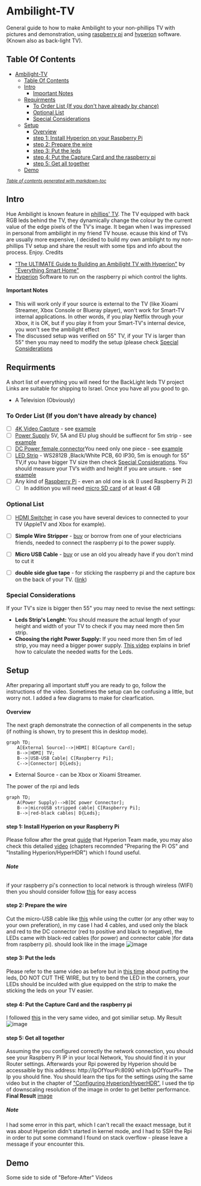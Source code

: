 # Ambilight-TV
General guide to how to make Ambilight to your non-phillips TV with pictures and demonstration, using [raspberry pi](https://www.raspberrypi.com/products/raspberry-pi-zero/) and [hyperion](https://docs.hyperion-project.org/en/user/Installation.html) software. (Known also as back-light TV).

## Table Of Contents
- [Ambilight-TV](#ambilight-tv)
  * [Table Of Contents](#table-of-contents)
  * [Intro](#intro)
      - [Important Notes](#important-notes)
  * [Requirments](#requirments)
    + [To Order List (If you don't have already by chance)](#to-order-list--if-you-don-t-have-already-by-chance-)
    + [Optional List](#optional-list)
    + [Special Considerations](#special-considerations)
  * [Setup](#setup)
      - [Overview](#overview)
      - [step 1: Install Hyperion on your Raspberry Pi](#step-1--install-hyperion-on-your-raspberry-pi)
      - [step 2: Prepare the wire](#step-2--prepare-the-wire)
      - [step 3: Put the leds](#step-3--put-the-leds)
      - [step 4: Put the Capture Card and the raspberry pi](#step-4--put-the-capture-card-and-the-raspberry-pi)
      - [step 5: Get all together](#step-5--get-all-together)
  * [Demo](#demo)

<small><i><a href='http://ecotrust-canada.github.io/markdown-toc/'>Table of contents generated with markdown-toc</a></i></small>


## Intro
Hue Ambilight is known feature in [phillips' TV](https://www.youtube.com/watch?v=aH-4HxWgk1k). The TV equipped with back RGB leds behind the TV, they dynamically change the colour by the current value of the edge pixels of the TV's image. It began when I was impressed in personal from ambilight in my friend TV house. 
ecause this kind of TVs are usually more expensive, I decided to build my own ambilight to my non-phillips TV setup and share the result with some tips and info about the process.
Enjoy. 
Credits 
- ["The ULTIMATE Guide to Building an Ambilight TV with Hyperion"](https://www.youtube.com/watch?v=J26oYlKyq7Q) by ["Everything Smart Home"](https://www.youtube.com/c/EverythingSmartHome) 
- [Hyperion](https://docs.hyperion-project.org/en/user/Installation.html) Software to run on the raspberry pi which control the lights.
#### Important Notes
 -  This will work only if your source is external to the TV (like Xioami Streamer, Xbox Console or Blueray player), won't work for Smart-TV internal applications. In other words, if you play Netflix through your Xbox, it is OK, but if you play it from your Smart-TV's internal device, you won't see the ambilight effect
 -  The discussed setup was verified on 55" TV, if your TV is larger than 55" then you may need to modify the setup (please check [Special Considerations](#special-considerations)


## Requirments
A short list of everything you will need for the BackLight leds TV project
Links are suitable for shipping to Israel. Once you have all you good to go.
- A Television (Obviously) 
### To Order List (If you don't have already by chance)
- [ ] [4K Video Capture](https://www.aliexpress.com/wholesale?catId=0&initiative_id=SB_20220911092523&origin=y&SearchText=4K+USB+3.0+Video+Capture+Card+HDMI-compatible&spm=a2g0o.detail.1000002.0) - see [example](Images/RecordingCard.png)
- [ ] [Power Supply](https://www.aliexpress.com/wholesale?catId=0&initiative_id=SB_20220911093849&SearchText=DC+5V+12V+24V+lighting+transformer+AC+110V+220V+sw&spm=a2g0o.productlist.1000002.0) 5V, 5A and EU plug should be suffiecnt for 5m strip - see [example](Images/PowerSupply.png)
- [ ] [DC Power female connector](https://www.aliexpress.com/wholesale?SearchText=5%205mm%20x%202.5mm%20dc%20power%20plug%20female)You need only one piece - see [example](Images/Power-Connector.png)
- [ ] [LED Strip](https://www.aliexpress.com/wholesale?catId=0&initiative_id=SB_20220911101259&origin=y&SearchText=DC5V+WS2812B&spm=a2g0o.detail.1000002.0) - WS2812B ,Black/White PCB, 60 IP30, 5m is enough for 55” TV,if you have bigger TV size then check [Special Considerations](#special-considerations). You should measure your TV’s width and height if you are unsure. - see [example](Images/Leds.png)
- [ ] Any kind of [Raspberry Pi](https://piitel.co.il/cats/v1-3-p-zero/?src=raspberrypi) - even an old one is ok (I used Raspberry Pi 2)
    - [ ] In addition you will need [micro SD card](https://www.aliexpress.com/wholesale?catId=0&initiative_id=SB_20220911102936&origin=y&SearchText=4GB+micro+sd+card&spm=a2g0o.detail.1000002.0) of at least 4 GB

### Optional List
- [ ] [HDMI Switcher](https://www.aliexpress.com/wholesale?catId=0&initiative_id=SB_20220911093559&SearchText=hdmi+switcher+3+to+1+remote&spm=a2g0o.productlist.1000002.0) in case you have several devices to connected to  your TV (AppleTV and Xbox for example).
- [ ] **Simple Wire Stripper** - [buy](https://www.aliexpress.com/wholesale?catId=0&initiative_id=SB_20220911155257&SearchText=Durable+Wire+Stripper+Decrustation+Pliers+&spm=a2g0o.order_list.1000002.0) or borrow from one of your electricians friends, needed to connect the raspberry pi to the power supply.
- [ ] **Micro USB Cable** - [buy]( https://www.aliexpress.com/wholesale?catId=0&initiative_id=SB_20220911155346&SearchText=micro+usb+cable&spm=a2g0o.productlist.1000002.0) or use an old you already have if you don't mind to cut it
- [ ] **double side glue tape** - for sticking the raspberry pi and the capture box on the back of your TV. ([link](https://www.aliexpress.com/wholesale?catId=0&initiative_id=AS_20220911160510&origin=y&SearchText=2+sides+tape&spm=a2g0o.detail.1000002.0))


### Special Considerations
If your TV's size is bigger then 55" you may need to revise the next settings:
- **Leds Strip's Lenght:** You should measure the actual length of your height and width of your TV to check if you may need more then 5m strip.
- **Choosing the right Power Supply:** If you need more then 5m of led strip, you may need a bigger power supply. [This video](https://www.youtube.com/watch?v=1UprhxCzVuI) explains in brief how to calculate the needed watts for the Leds.


## Setup
After preparing all important stuff you are ready to go, follow the instructions of the video. 
Sometimes the setup can be confusing a little, but worry not. I added a few diagrams to make for clearfication. 
#### Overview 
The next graph demonstrate the connection of all compenents in the setup (if nothing is shown, try to present this in desktop mode).
```mermaid
graph TD;
    A[External Source]-->|HDMI| B[Capture Card];
    B-->|HDMI| TV;
    B-->|USB-USB Cable| C[Raspberry Pi];
    C-->|Connector| D{Leds};
```
- External Source - can be Xbox or Xioami Streamer.


The power of the rpi and leds
```mermaid
graph TD;
    A(Power Supply)-->B[DC power Connector];
    B-->|microUSB stripped cable| C[Raspberry Pi];
    B-->|red-black cables| D{Leds};
```
#### step 1: Install Hyperion on your Raspberry Pi
Please follow after the great [guide](https://docs.hyperion-project.org/en/user/HyperBian.html#requirements) that Hyperion Team made, you may also check this detailed [video](https://www.youtube.com/watch?v=J26oYlKyq7Q&t=770s) (chapters recomnded "Preparing the Pi OS" and "Installing Hyperion/HyperHDR") which I found useful.
###### **Note** 
if your raspberry pi's connection to local network is through wireless (WIFI) then you should consider follow [this](https://docs.hyperion-project.org/en/user/HyperBian.html#hyperbian-wifi) for easy access
#### step 2: Prepare the wire
Cut the micro-USB cable like [this](https://youtu.be/J26oYlKyq7Q?t=1195) while using the cutter (or any other way to your own preferation), in my case I had 4 cables, and used only the black and red to the DC connector (red to positive and black to negative), the LEDs came with black-red cables (for power) and connector cable )for data from raspberry pi).
should look like in the image 
![image](Images/IMG_20220826_183947.jpg)

#### step 3: Put the leds
Please refer to the same video as before but in [this time](https://youtu.be/J26oYlKyq7Q?t=1031) about putting the leds, DO NOT CUT THE WIRE, but try to bend the LED in the corners, your LEDs should be inculded with glue equipped on the strip to make the sticking the leds on your TV easier. 

#### step 4: Put the Capture Card and the raspberry pi 
I followed [this](https://youtu.be/J26oYlKyq7Q?t=1144) in the very same video, and got similiar setup. My Result 
![image](Images/IMG_20220827_093555.jpg)

#### step 5: Get all together
Assuming the you configured correctly the network connection, you should see your Raspberry Pi IP in your local Network, You should find it in your Router settings. Afterwards your Rpi powered by Hyperion should be accessaible by this address: http://IpOfYourPi:8090 which IpOfYourPi= The Ip you should fine. 
You should learn the tips for the settings using the same video but in the chapter of ["Configuring Hyperion/HyperHDR"](https://www.youtube.com/watch?v=J26oYlKyq7Q&t=1342s), I used the tip of downscaling resolution of the image in order to get better performance.
**Final Result** 
[image](Images/IMG_20220827_093646.jpg)

##### **Note**
I had some error in this part, which I can't recall the exaact message, but it was about Hyperion didn't started in kernel mode, and I had to SSH the Rpi in order to put some command I found on stack overflow - please leave a message if your encounter this.
## Demo
Some side to side of "Before-After" Videos
